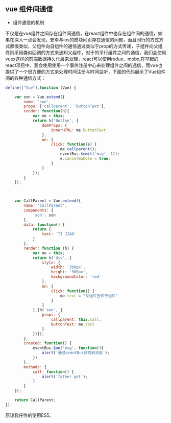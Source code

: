 ## vue 组件间通信

- 组件通信的机制

不仅是在vue组件之间存在组件间通信，在react组件中也存在组件间的通信，如果在深入一点会发现，安卓与ios的模块间页存在通信的问题，而且同行的方式方式都很类似，父组件向自组件的通信通过类似于prop的方式传递，子组件向父组件则采用类似回调的方式来通知父组件，对于的平行组件之间的通信，我们会使用vuex这样的前端数据持久化层来处理，react可以使用redux、mobx,在早起的react项目中，我会使用使用一个事件注册中心来处理组件之间的通信，而vue也提供了一个很方便的方式来处理时间注册与时间监听，下面的代码展示了Vue组件间的各种通信方式：

````javascript
define(["Vue"],function (Vue) {

	var son = Vue.extend({
		name: 'son',
		props: ['callparent', 'buttonText'],
		render: function(h){
			var me = this;
			return h('Button', {
				domProps: {
					innerHTML: me.buttonText
				},
				on: {
					click: function(e) {
						me.callparent();
						eventBus.$emit('msg', 12);
						e.cancelBubble = true;
					}
				}
			});
		}
	});

	

	var CallParent = Vue.extend({
		name: 'CallParent',
		components: {
			'son': son
		},
		data: function() {
			return {
				text: 'TI JIAO'
			}
		},
		render: function (h) {
			var me = this;
			return h('div', {
				style: {
					width: '300px',
					height: '300px',
					backgroundColor: 'red'
				},
				on: {
					click: function() {
						me.text = "父组件告知子组件"	
					}
				}
			},[h('son', {
				props: {
					callparent: this.call,
					buttonText: me.text
				}
			})]);
		},
		created: function() {
			eventBus.$on('msg', function(){
				alert('通过eventBus获取到消息');
			})
		},
		methods: {
			call: function() {
				alert('father get');
			}
		}
	});

	return CallParent;
});
````

原谅我任性的使用ES5。